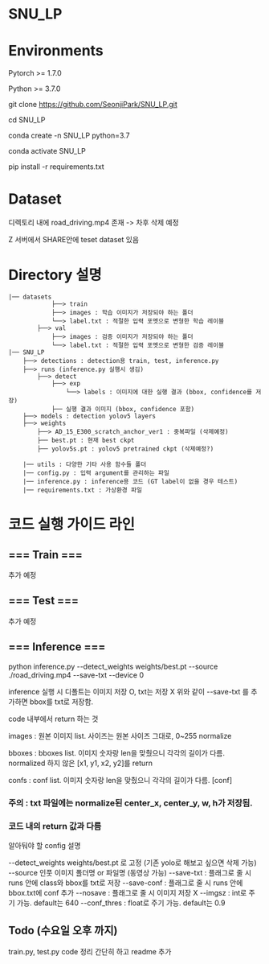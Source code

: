 # SNU_LP

# Environments
Pytorch >= 1.7.0

Python >= 3.7.0

git clone https://github.com/SeonjiPark/SNU_LP.git

cd SNU_LP

conda create -n SNU_LP python=3.7

conda activate SNU_LP

pip install -r requirements.txt

# Dataset
디렉토리 내에 road_driving.mp4 존재
-> 차후 삭제 예정

Z 서버에서 SHARE안에 teset dataset 있음

# Directory 설명
    |── datasets
                ├──> train
                ├──> images : 학습 이미지가 저장되야 하는 폴더
                └──> label.txt : 적절한 입력 포멧으로 변형한 학습 레이블
            ├──> val
                ├──> images : 검증 이미지가 저장되야 하는 폴더
                └──> label.txt : 적절한 입력 포멧으로 변형한 검증 레이블
    |── SNU_LP
        ├──> detections : detection용 train, test, inference.py
        ├──> runs (inference.py 실행시 생김)
            ├──> detect 
                ├──> exp
                    └──> labels : 이미지에 대한 실행 결과 (bbox, confidence를 저장)
                ├── 실행 결과 이미지 (bbox, confidence 포함)
        ├──> models : detection yolov5 layers
        ├──> weights
            ├──> AD_15_E300_scratch_anchor_ver1 : 중복파일 (삭제예정)
            ├── best.pt : 현재 best ckpt
            ├── yolov5s.pt : yolov5 pretrained ckpt (삭제예정?)

        |── utils : 다양한 기타 사용 함수들 폴더
        |── config.py : 입력 argument를 관리하는 파일
        |── inference.py : inference용 코드 (GT label이 없을 경우 테스트)
        |── requirements.txt : 가상환경 파일


# 코드 실행 가이드 라인


## === Train ===
추가 예정

## === Test ===
추가 예정

## === Inference ===
python inference.py --detect_weights weights/best.pt --source ./road_driving.mp4 --save-txt --device 0

inference 실행 시 디폴트는 이미지 저장 O, txt는 저장 X
위와 같이 --save-txt 를 추가하면 bbox를 txt로 저장함. 


code 내부에서 return 하는 것 

images : 원본 이미지 list. 사이즈는 원본 사이즈 그대로, 0~255 normalize 

bboxes : bboxes list. 이미지 숫자랑 len을 맞췄으니 각각의 길이가 다름. normalized 하지 않은 [x1, y1, x2, y2]를 return

confs : conf list. 이미지 숫자랑 len을 맞췄으니 각각의 길이가 다름. [conf]


### 주의 : txt 파일에는 normalize된 center_x, center_y, w, h가 저장됨. 

### 코드 내의 return 값과 다름 



알아둬야 할 config 설명

--detect_weights weights/best.pt 로 고정  (기존 yolo로 해보고 싶으면 삭제 가능)
--source 인풋 이미지 폴더명 or 파일명 (동영상 가능)
--save-txt : 플래그로 줄 시 runs 안에 class와 bbox를 txt로 저장
--save-conf : 플래그로 줄 시 runs 안에 bbox.txt에 conf 추가
--nosave : 플래그로 줄 시 이미지 저장 X 
--imgsz : int로 주기 가능. default는 640
--conf_thres : float로 주기 가능. default는 0.9 

## Todo (수요일 오후 까지)
train.py, test.py code 정리 간단히 하고 readme 추가 
